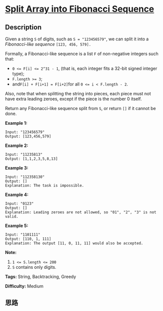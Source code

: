 # [Split Array into Fibonacci Sequence][title]

## Description

Given a string `S` of digits, such as `S = "123456579"`, we can split it into
a _Fibonacci-like sequence_  `[123, 456, 579].`

Formally, a Fibonacci-like sequence is a list `F` of non-negative integers
such that:

  * `0 <= F[i] <= 2^31 - 1`, (that is, each integer fits a 32-bit signed integer type);
  * `F.length >= 3`;
  * and` F[i] + F[i+1] = F[i+2] `for all `0 <= i < F.length - 2`.

Also, note that when splitting the string into pieces, each piece must not
have extra leading zeroes, except if the piece is the number 0 itself.

Return any Fibonacci-like sequence split from `S`, or return `[]` if it cannot
be done.

**Example 1:**
            Input: "123456579"    Output: [123,456,579]    

**Example 2:**
            Input: "11235813"    Output: [1,1,2,3,5,8,13]    

**Example 3:**
            Input: "112358130"    Output: []    Explanation: The task is impossible.    

**Example 4:**
            Input: "0123"    Output: []    Explanation: Leading zeroes are not allowed, so "01", "2", "3" is not valid.    

**Example 5:**
            Input: "1101111"    Output: [110, 1, 111]    Explanation: The output [11, 0, 11, 11] would also be accepted.    

**Note:**

  1. `1 <= S.length <= 200`
  2. `S` contains only digits.


**Tags:** String, Backtracking, Greedy

**Difficulty:** Medium

## 思路

[title]: https://leetcode.com/problems/split-array-into-fibonacci-sequence
